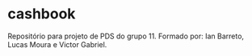 # cashbook
Repositório para projeto de PDS do grupo 11. Formado por: Ian Barreto, Lucas Moura e Victor Gabriel.

